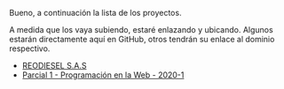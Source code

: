 Bueno, a continuación la lista de los proyectos. 

A medida que los vaya subiendo, estaré enlazando y ubicando. Algunos estarán directamente aquí en GitHub, otros tendrán su enlace al dominio respectivo.

- [REODIESEL S.A.S](https://www.reodiesel.com)
- [Parcial 1 - Programación en la Web - 2020-1](ProgramaciónWeb_2020-2_Previo1)
